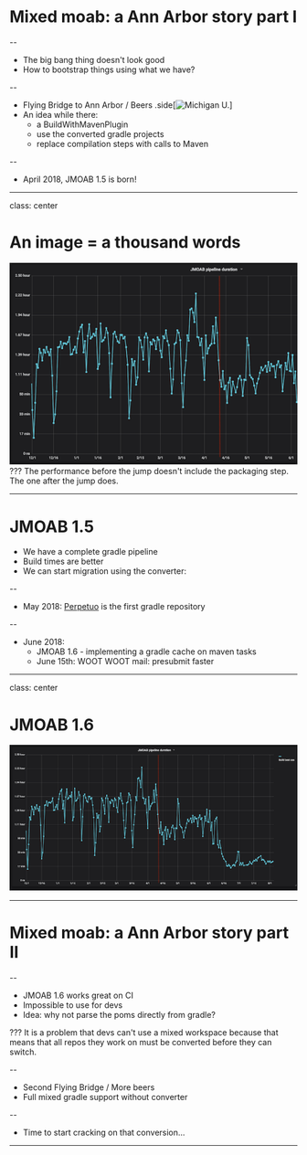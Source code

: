 # Mixed moab: a Ann Arbor story part I

--

- The big bang thing doesn't look good
- How to bootstrap things using what we have?


--

- Flying Bridge to Ann Arbor / Beers
.side[![Michigan U.](http://imageproxy-app.marathon-par.central.criteo.preprod/img/img?m=2&w=257&h=600&debug=1&partner=-1&u=https%3A%2F%2Fsharing.wxyz.com%2Fsharewxyz%2Fphoto%2F2016%2F06%2F16%2FUofMlogo_1466109552834_40472428_ver1.0_640_480.jpg&r=0&dpa=0&ups=0&c=0&p=0&q=80&v=1&s=n16AC3vBesz90JWLnNz35jGS)]
- An idea while there:
   - a BuildWithMavenPlugin
   - use the converted gradle projects
   - replace compilation steps with calls to Maven


--

- April 2018, JMOAB 1.5 is born!

---
class: center
# An image = a thousand words
![Performance](imgs/JMOABPerf1.png)
???
The performance before the jump doesn't include the packaging step.
The one after the jump does.

---
# JMOAB 1.5

- We have a complete gradle pipeline
- Build times are better
- We can start migration using the converter:


--

- May 2018: [Perpetuo](http://review.criteois.lan/#/c/346423/) is the first gradle repository


--

- June 2018:
   - JMOAB 1.6 - implementing a gradle cache on maven tasks
   - June 15th: WOOT WOOT mail: presubmit faster

---
class: center
# JMOAB 1.6
![Performance](imgs/JMOABPerf2.png)

---
# Mixed moab: a Ann Arbor story part II

--
- JMOAB 1.6 works great on CI
- Impossible to use for devs
- Idea: why not parse the poms directly from gradle?


???
It is a problem that devs can't use a mixed workspace because that means that all repos they work on must be converted before they can switch.

--

- Second Flying Bridge / More beers
- Full mixed gradle support without converter


--

- Time to start cracking on that conversion...

---
